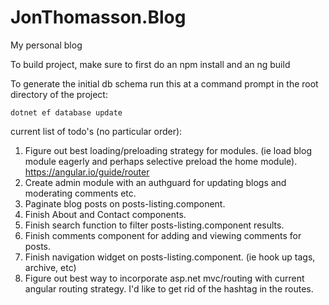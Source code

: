 # JonThomasson.Blog
My personal blog

To build project, make sure to first do an npm install and an ng build

To generate the initial db schema run this at a command prompt in the root directory of the project:

```dotnet ef database update```

current list of todo's (no particular order):
1. Figure out best loading/preloading strategy for modules. (ie load blog module eagerly and perhaps selective preload the home module).
    https://angular.io/guide/router
2. Create admin module with an authguard for updating blogs and moderating comments etc.
3. Paginate blog posts on posts-listing.component.
4. Finish About and Contact components.
5. Finish search function to filter posts-listing.component results.
6. Finish comments component for adding and viewing comments for posts.
7. Finish navigation widget on posts-listing.component. (ie hook up tags, archive, etc)
8. Figure out best way to incorporate asp.net mvc/routing with current angular routing strategy. I'd like to get rid of the hashtag in the routes.
